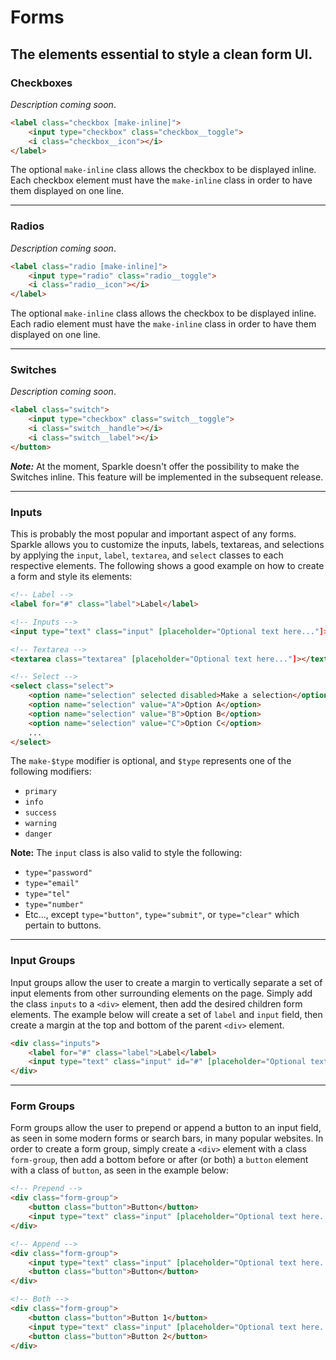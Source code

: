 # Forms
## The elements essential to style a clean form UI.

### __Checkboxes__
_Description coming soon_. 

```html
<label class="checkbox [make-inline]">
    <input type="checkbox" class="checkbox__toggle">
    <i class="checkbox__icon"></i>
</label>
```

The optional `make-inline` class allows the checkbox to be displayed inline. Each checkbox element
must have the `make-inline` class in order to have them displayed on one line.

---
### __Radios__
_Description coming soon_.

```html
<label class="radio [make-inline]">
    <input type="radio" class="radio__toggle">
    <i class="radio__icon"></i>
</label>
```

The optional `make-inline` class allows the checkbox to be displayed inline. Each radio element
must have the `make-inline` class in order to have them displayed on one line.

---
### __Switches__
_Description coming soon_.

```html
<label class="switch">
    <input type="checkbox" class="switch__toggle">
    <i class="switch__handle"></i>
    <i class="switch__label"></i>
</button>
```
*__Note:__* At the moment, Sparkle doesn't offer the possibility to make the Switches inline. This feature
will be implemented in the subsequent release.

---
### __Inputs__
This is probably the most popular and important aspect of any forms. Sparkle allows you to customize the inputs, labels, textareas, and selections by applying the `input`, `label`, `textarea`, and `select` classes to each respective elements. The following shows a good example on how to create a form and style its elements:

```html
<!-- Label -->
<label for="#" class="label">Label</label>

<!-- Inputs -->
<input type="text" class="input" [placeholder="Optional text here..."]>

<!-- Textarea -->
<textarea class="textarea" [placeholder="Optional text here..."]></textarea>

<!-- Select -->
<select class="select">
    <option name="selection" selected disabled>Make a selection</option>
    <option name="selection" value="A">Option A</option>
    <option name="selection" value="B">Option B</option>
    <option name="selection" value="C">Option C</option>
    ...
</select>
```

The `make-$type` modifier is optional, and `$type` represents one of the following modifiers:
- `primary`
- `info`
- `success`
- `warning`
- `danger`

__Note:__ The `input` class is also valid to style the following:
- `type="password"`
- `type="email"`
- `type="tel"`
- `type="number"`
- Etc..., except `type="button"`, `type="submit"`, or `type="clear"` which pertain to buttons.

---
### __Input Groups__
Input groups allow the user to create a margin to vertically separate a set of input elements from other surrounding
elements on the page. Simply add the class `inputs` to a `<div>` element, then add the desired children form elements.
The example below will create a set of `label` and `input` field, then create a margin at the top and bottom of the
parent `<div>` element.

```html
<div class="inputs">
    <label for="#" class="label">Label</label>
    <input type="text" class="input" id="#" [placeholder="Optional text here..."]>
</div>
```

---
### __Form Groups__
Form groups allow the user to prepend or append a button to an input field, as seen in some modern forms or search bars,
in many popular websites. In order to create a form group, simply create a `<div>` element with a class `form-group`, then
add a bottom before or after (or both) a `button` element with a class of `button`, as seen in the example below:

```html
<!-- Prepend -->
<div class="form-group">
    <button class="button">Button</button>
    <input type="text" class="input" [placeholder="Optional text here..."]>
</div>

<!-- Append -->
<div class="form-group">
    <input type="text" class="input" [placeholder="Optional text here..."]>
    <button class="button">Button</button>
</div>

<!-- Both -->
<div class="form-group">
    <button class="button">Button 1</button>
    <input type="text" class="input" [placeholder="Optional text here..."]>
    <button class="button">Button 2</button>
</div>
```